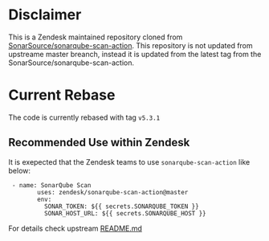 # Disclaimer
This is a Zendesk maintained repository cloned from [SonarSource/sonarqube-scan-action](https://github.com/SonarSource/sonarqube-scan-action). This repository is not updated from upstreame master breanch, instead it is updated from the latest tag from the SonarSource/sonarqube-scan-action.

# Current Rebase
The code is currently rebased with tag `v5.3.1`

## Recommended Use within Zendesk
It is exepected that the Zendesk teams to use `sonarqube-scan-action` like below:
```
 - name: SonarQube Scan
        uses: zendesk/sonarqube-scan-action@master
        env:
          SONAR_TOKEN: ${{ secrets.SONARQUBE_TOKEN }}
          SONAR_HOST_URL: ${{ secrets.SONARQUBE_HOST }}
```

For details check upstream [README.md](https://github.com/SonarSource/sonarqube-scan-action/blob/master/README.md)